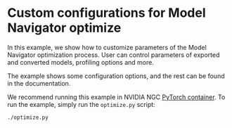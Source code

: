 <!--
Copyright (c) 2021-2023, NVIDIA CORPORATION. All rights reserved.

Licensed under the Apache License, Version 2.0 (the "License");
you may not use this file except in compliance with the License.
You may obtain a copy of the License at

    http://www.apache.org/licenses/LICENSE-2.0

Unless required by applicable law or agreed to in writing, software
distributed under the License is distributed on an "AS IS" BASIS,
WITHOUT WARRANTIES OR CONDITIONS OF ANY KIND, either express or implied.
See the License for the specific language governing permissions and
limitations under the License.
-->

# Custom configurations for Model Navigator optimize

In this example, we show how to customize parameters of the Model Navigator optimization process.
User can control parameters of exported and converted models, profiling options and more.

The example shows some configuration options, and the rest can be found in the documentation.

We recommend running this example in NVIDIA NGC [PyTorch container](https://catalog.ngc.nvidia.com/orgs/nvidia/containers/pytorch). To run the example, simply run the `optimize.py` script:

```bash
./optimize.py
```
